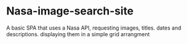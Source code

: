 # Nasa-image-search-site
A basic SPA that uses a Nasa API, requesting images, titles. dates and descriptions.
displaying them in a simple grid arrangment